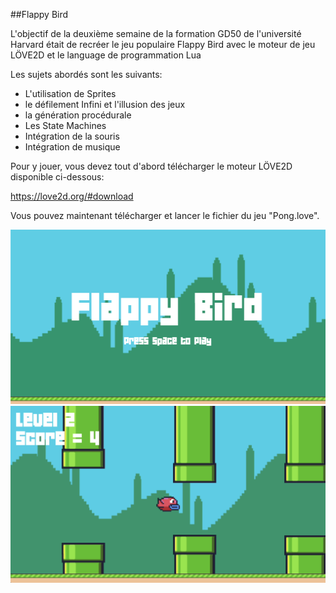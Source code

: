 ##Flappy Bird

L'objectif de la deuxième semaine de la formation GD50 de l'université Harvard était de recréer le jeu populaire Flappy Bird avec le moteur de jeu LÖVE2D et le language de programmation Lua

Les sujets abordés sont les suivants:

- L'utilisation de Sprites
- le défilement Infini et l'illusion des jeux
- la génération procédurale
- Les State Machines
- Intégration de la souris
- Intégration de musique

Pour y jouer, vous devez tout d'abord télécharger le moteur LÖVE2D disponible ci-dessous:

https://love2d.org/#download

Vous pouvez maintenant télécharger et lancer le fichier du jeu "Pong.love".

<img src="FB_Screenshot_1.png">
<img src="FB_Screenshot_2.png">
